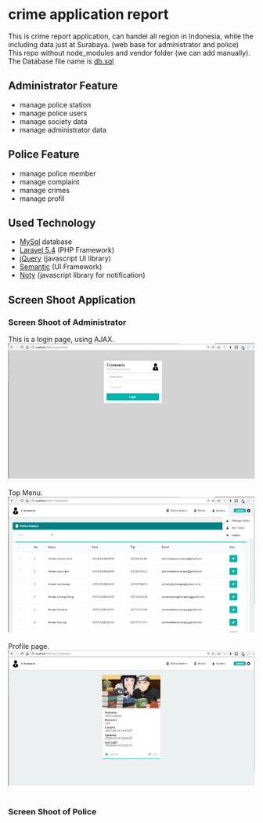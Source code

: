 # crime application report
This is crime report application, can handel all region in Indonesia, while the including data just at Surabaya. (web base for administrator and police) <br>
This repo without node_modules and vendor folder (we can add manually).<br>
The Database file name is [db.sql](https://github.com/indracahyae/crimenesia_web/blob/master/db.sql)

##  Administrator Feature
* manage police station
* manage police users
* manage society data
* manage administrator data

##  Police Feature
* manage police member
* manage complaint
* manage crimes
* manage profil

##  Used Technology
* [MySql](https://www.mysql.com/) database
* [Laravel 5.4](https://laravel.com/docs/5.4) (PHP Framework)
* [jQuery](https://jquery.com/) (javascript UI library)
* [Semantic](https://semantic-ui.com/) (UI Framework)
* [Noty](https://ned.im/noty/#/) (javascript library for notification)

##  Screen Shoot Application
###  Screen Shoot of Administrator
This is a login page, using AJAX.
![](https://github.com/indracahyae/crimenesia_web/blob/admin/img/admin/login.png?raw=true)
<br><br>
Top Menu.
![](https://github.com/indracahyae/crimenesia_web/blob/admin/img/admin/menu1.png?raw=true)
<br><br>
Profile page.
![](https://github.com/indracahyae/crimenesia_web/blob/admin/img/admin/profile.png?raw=true)
<br><br>
###  Screen Shoot of Police


